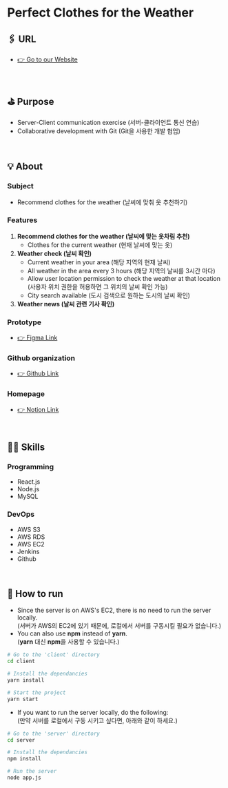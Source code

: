 # Perfect Clothes for the Weather

## 🖇 URL
- [👉 Go to our Website](http://weatherwear.tk/)
<br>

## ⛳️ Purpose
- Server-Client communication exercise (서버-클라이언트 통신 연습)
- Collaborative development with Git (Git을 사용한 개발 협업)
<br>

## 💡 About
### Subject
- Recommend clothes for the weather (날씨에 맞춰 옷 추천하기)

### Features
1. **Recommend clothes for the weather (날씨에 맞는 옷차림 추천)**
    - Clothes for the current weather (현재 날씨에 맞는 옷)
2. **Weather check (날씨 확인)**
    - Current weather in your area (해당 지역의 현재 날씨)
    - All weather in the area every 3 hours (해당 지역의 날씨를 3시간 마다)
    - Allow user location permission to check the weather at that location (사용자 위치 권한을 허용하면 그 위치의 날씨 확인 가능)
    - City search available (도시 검색으로 원하는 도시의 날씨 확인)
3. **Weather news (날씨 관련 기사 확인)**

### Prototype
- [👉 Figma Link](https://www.figma.com/proto/naG6gaAEaDOcrGQS4Dfboq/Perfect_Clothes_for_the_weather?embed_host=notion&kind=&node-id=4%3A2&scaling=min-zoom)

### Github organization
- [👉 Github Link](https://github.com/perfect-clothes)

### Homepage
- [👉 Notion Link](https://www.notion.so/huijooooo/Perfect-Clothes-for-the-Weather-f0c2294664244404871603bf336f0322)
<br>

## 🧑‍💻 Skills
### Programming
- React.js
- Node.js
- MySQL

### DevOps
- AWS S3
- AWS RDS
- AWS EC2
- Jenkins
- Github
<br>

## 🚗 How to run
- Since the server is on AWS's EC2, there is no need to run the server locally.<br>
(서버가 AWS의 EC2에 있기 때문에, 로컬에서 서버를 구동시킬 필요가 없습니다.)
- You can also use **npm** instead of **yarn**.<br>
(**yarn** 대신 **npm**을 사용할 수 있습니다.)
```bash
# Go to the 'client' directory
cd client

# Install the dependancies
yarn install

# Start the project
yarn start
```
- If you want to run the server locally, do the following:<br>
(만약 서버를 로컬에서 구동 시키고 싶다면, 아래와 같이 하세요.)
```bash
# Go to the 'server' directory
cd server

# Install the dependancies
npm install

# Run the server
node app.js
```